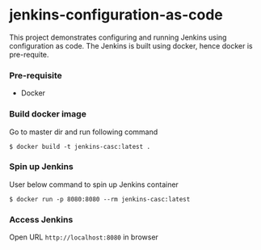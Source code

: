# jenkins-configuration-as-code

This project demonstrates configuring and running Jenkins using configuration as code.
The Jenkins is built using docker, hence docker is pre-requite.

### Pre-requisite
- Docker

### Build docker image

Go to master dir and run following command

`$ docker build -t jenkins-casc:latest .`

### Spin up Jenkins

User below command to spin up Jenkins container

`$ docker run -p 8080:8080 --rm jenkins-casc:latest`

### Access Jenkins

Open URL `http://localhost:8080` in browser
